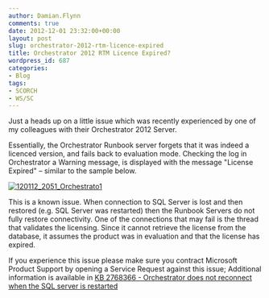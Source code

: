 ```yaml
---
author: Damian.Flynn
comments: true
date: 2012-12-01 23:32:00+00:00
layout: post
slug: orchestrator-2012-rtm-licence-expired
title: Orchestrator 2012 RTM Licence Expired?
wordpress_id: 687
categories:
- Blog
tags:
- SCORCH
- WS/SC
---
```


Just a heads up on a little issue which was recently experienced by one of my colleagues with their Orchestrator 2012 Server.

Essentially, the Orchestrator Runbook server forgets that it was indeed a licenced version, and fails back to evaluation mode. Checking the log in Orchestrator a Warning message, is displayed with the message "License Expired" – similar to the sample below.

[![120112_2051_Orchestrato1](http://172.21.10.63:84/wp-content/uploads/2014/02/120112_2051_Orchestrato1_thumb.png)](http://172.21.10.63:84/wp-content/uploads/2014/02/120112_2051_Orchestrato1.png)

This is a known issue. When connection to SQL Server is lost and then restored (e.g. SQL Server was restarted) then the Runbook Servers do not fully restore connectivity. One of the connections that may fail is the thread that validates the licensing. Since it cannot retrieve the license from the database, it assumes the product was in evaluation and that the license has expired.

If you experience this issue please make sure you contract Microsoft Product Support by opening a Service Request against this issue; Additional information is available in [KB 2768366 - Orchestrator does not reconnect when the SQL server is restarted](http://support.microsoft.com/kb/2768366/EN-US)
